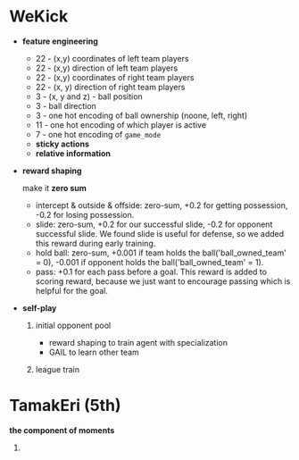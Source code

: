 # WeKick

- **feature engineering**
  - 22 - (x,y) coordinates of left team players
  - 22 - (x,y) direction of left team players
  - 22 - (x,y) coordinates of right team players
  - 22 - (x, y) direction of right team players
  - 3 - (x, y and z) - ball position
  - 3 - ball direction
  - 3 - one hot encoding of ball ownership (noone, left, right)
  - 11 - one hot encoding of which player is active
  - 7 - one hot encoding of `game_mode`
  - **sticky actions**
  - **relative information**

- **reward shaping**

  make it **zero sum**

  - intercept & outside & offside: zero-sum, +0.2 for getting possession, -0.2 for losing possession.
  - slide: zero-sum, +0.2 for our successful slide, -0.2 for opponent successful slide. We found slide is useful for defense, so we added this reward during early training.
  - hold ball: zero-sum, +0.001 if team holds the ball('ball_owned_team' = 0), -0.001 if opponent holds the ball('ball_owned_team' = 1).
  - pass: +0.1 for each pass before a goal. This reward is added to scoring reward, because we just want to encourage passing which is helpful for the goal.

- **self-play** 

  1. initial opponent pool
     - reward shaping to train agent with specialization
     - GAIL to learn other team

  2. league train

# TamakEri (5th)

**the component of moments**

1. 
